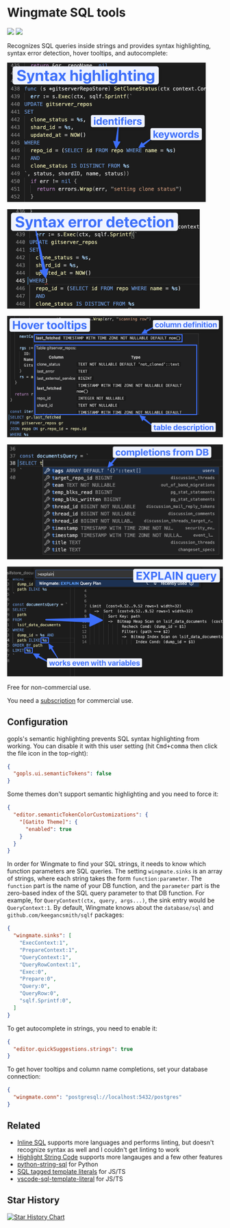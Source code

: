 # Wingmate SQL tools

[![](https://vsmarketplacebadge.apphb.com/installs-short/chrismwendt.wingmate.svg?color=be6c0e)](https://marketplace.visualstudio.com/items?itemName=chrismwendt.wingmate)
[![](https://vsmarketplacebadge.apphb.com/rating/chrismwendt.wingmate.svg?color=be6c0e)](https://marketplace.visualstudio.com/items?itemName=chrismwendt.wingmate)

Recognizes SQL queries inside strings and provides syntax highlighting, syntax error detection, hover tooltips, and autocomplete:

![](./images/syntax-highlighting.png)

![](./images/syntax-error.png)

![](./images/hover.png)

![](./images/completions.png)

![](./images/explain-query.png)

Free for non-commercial use.

You need a [subscription](https://buy.stripe.com/fZeaEG6em0Bx6LmbII) for commercial use.

## Configuration

gopls's semantic highlighting prevents SQL syntax highlighting from working. You can disable it with this user setting (hit <kbd>Cmd+comma</kbd> then click the file icon in the top-right):

```json
{
  "gopls.ui.semanticTokens": false
}
```

Some themes don't support semantic highlighting and you need to force it:

```json
{
  "editor.semanticTokenColorCustomizations": {
    "[Gatito Theme]": {
      "enabled": true
    }
  }
}
```

In order for Wingmate to find your SQL strings, it needs to know which function parameters are SQL queries. The setting `wingmate.sinks` is an array of strings, where each string takes the form `function:parameter`. The `function` part is the name of your DB function, and the `parameter` part is the zero-based index of the SQL query parameter to that DB function. For example, for `QueryContext(ctx, query, args...)`, the sink entry would be `QueryContext:1`. By default, Wingmate knows about the `database/sql` and `github.com/keegancsmith/sqlf` packages:

```json
{
  "wingmate.sinks": [
    "ExecContext:1",
    "PrepareContext:1",
    "QueryContext:1",
    "QueryRowContext:1",
    "Exec:0",
    "Prepare:0",
    "Query:0",
    "QueryRow:0",
    "sqlf.Sprintf:0",
  ]
}
```

To get autocomplete in strings, you need to enable it:

```json
{
  "editor.quickSuggestions.strings": true
}
```

To get hover tooltips and column name completions, set your database connection:

```json
{
  "wingmate.conn": "postgresql://localhost:5432/postgres"
}
```

## Related

- [Inline SQL](https://marketplace.visualstudio.com/items?itemName=qufiwefefwoyn.inline-sql-syntax) supports more languages and performs linting, but doesn't recognize syntax as well and I couldn't get linting to work
- [Highlight String Code](https://marketplace.visualstudio.com/items?itemName=iuyoy.highlight-string-code) supports more langauges and a few other features
- [python-string-sql](https://marketplace.visualstudio.com/items?itemName=ptweir.python-string-sql) for Python
- [SQL tagged template literals](https://marketplace.visualstudio.com/items?itemName=frigus02.vscode-sql-tagged-template-literals) for JS/TS
- [vscode-sql-template-literal](https://marketplace.visualstudio.com/items?itemName=forbeslindesay.vscode-sql-template-literal) for JS/TS

## Star History

[![Star History Chart](https://api.star-history.com/svg?repos=chrismwendt/wingmate&type=Date)](https://star-history.com/#chrismwendt/wingmate&Date)
